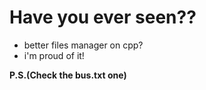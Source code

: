 # Have you ever seen??
 - better files manager on cpp?
- i'm proud of it!
  
**P.S.(Check the bus.txt one)**

